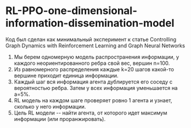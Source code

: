 # RL-PPO-one-dimensional-information-dissemination-model

Код был сделан как минимальный эксперимент к статье Controlling Graph Dynamics with
 Reinforcement Learning and Graph Neural Networks

1. Мы берем одномерную модель распространения информации, у каждого неориентированного ребра свой вес, вершин n=100.
2. Из равномерного распределения каждые k=20 шагов какой-то вершине приходит единица информации.
3. Каждый шаг вся информация агента дублируется его соседу с вероятностью ребра. Затем у всех информация уменьшается на a=5%.
4. RL модель на каждом шаге проверяет ровно 1 агента и узнает, сколько у него информации.
5. Цель RL модели -- найти агента, от которого идет максимум информации (или проранжировать).
